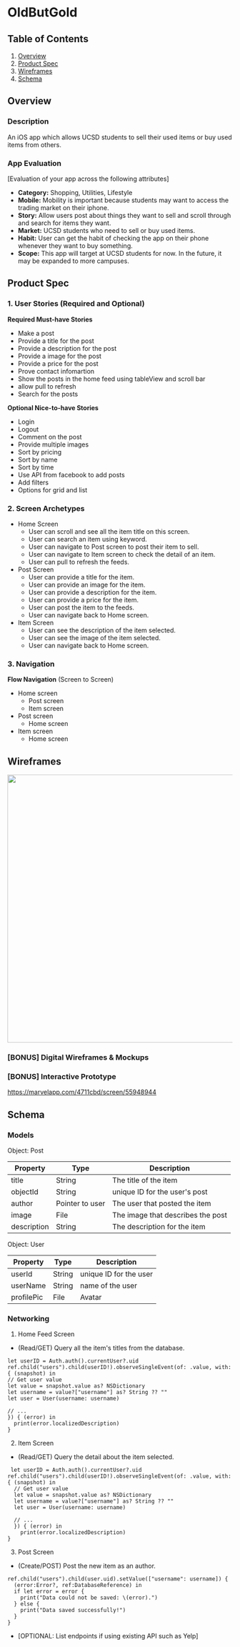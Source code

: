 # OldButGold

## Table of Contents
1. [Overview](#Overview)
1. [Product Spec](#Product-Spec)
1. [Wireframes](#Wireframes)
2. [Schema](#Schema)

## Overview
### Description
An iOS app which allows UCSD students to sell their used items or buy used items from others.


### App Evaluation
[Evaluation of your app across the following attributes]
- **Category:** Shopping, Utilities, Lifestyle
- **Mobile:** Mobility is important because students may want to access the trading market on their iphone.
- **Story:** Allow users post about things they want to sell and scroll through and search for items they want. 
- **Market:** UCSD students who need to sell or buy used items. 
- **Habit:** User can get the habit of checking the app on their phone whenever they want to buy something.
- **Scope:** This app will target at UCSD students for now. In the future, it may be expanded to more campuses.

## Product Spec

### 1. User Stories (Required and Optional)

**Required Must-have Stories**

* Make a post
* Provide a title for the post
* Provide a description for the post
* Provide a image for the post
* Provide a price for the post
* Prove contact infomartion 
* Show the posts in the home feed using tableView and scroll bar 
* allow pull to refresh 
* Search for the posts

**Optional Nice-to-have Stories**

* Login
* Logout
* Comment on the post
* Provide multiple images
* Sort by pricing
* Sort by name
* Sort by time
* Use API from facebook to add posts
* Add filters
* Options for grid and list

### 2. Screen Archetypes

* Home Screen
   * User can scroll and see all the item title on this screen.
   * User can search an item using keyword.
   * User can navigate to Post screen to post their item to sell.
   * User can navigate to Item screen to check the detail of an item.
   * User can pull to refresh the feeds.
* Post Screen
   * User can provide a title for the item.
   * User can provide an image for the item.
   * User can provide a description for the item.
   * User can provide a price for the item.
   * User can post the item to the feeds.
   * User can navigate back to Home screen.
* Item Screen
   * User can see the description of the item selected.
   * User can see the image of the item selected.
   * User can navigate back to Home screen.


### 3. Navigation

**Flow Navigation** (Screen to Screen)

* Home screen
   * Post screen
   * Item screen
* Post screen
   * Home screen
* Item screen
   * Home screen

## Wireframes
<img src="https://i.imgur.com/55hUhny.jpg" width=600>

### [BONUS] Digital Wireframes & Mockups

### [BONUS] Interactive Prototype
https://marvelapp.com/4711cbd/screen/55948944

## Schema 
### Models
Object: Post

| Property | Type | Description |
| -------- | ---- | ------- |
| title | String | The title of the item |
| objectId | String | unique ID for the user's post |
| author | Pointer to user | The user that posted the item |
| image | File | The image that describes the post|
| description | String | The description for the item |

Object: User

| Property | Type | Description |
| -------- | ---- | ------- |
| userId | String | unique ID for the user |
| userName | String | name of the user |
| profilePic | File | Avatar |

### Networking

 1. Home Feed Screen
  - (Read/GET) Query all the item's titles from the database.
  ```
 let userID = Auth.auth().currentUser?.uid
ref.child("users").child(userID!).observeSingleEvent(of: .value, with: { (snapshot) in
  // Get user value
  let value = snapshot.value as? NSDictionary
  let username = value?["username"] as? String ?? ""
  let user = User(username: username)

  // ...
  }) { (error) in
    print(error.localizedDescription)
}
```
 2. Item Screen
  - (Read/GET) Query the detail about the item selected.
```
 let userID = Auth.auth().currentUser?.uid
ref.child("users").child(userID!).observeSingleEvent(of: .value, with: { (snapshot) in
  // Get user value
  let value = snapshot.value as? NSDictionary
  let username = value?["username"] as? String ?? ""
  let user = User(username: username)

  // ...
  }) { (error) in
    print(error.localizedDescription)
}
```

 3. Post Screen
  - (Create/POST) Post the new item as an author.

```
ref.child("users").child(user.uid).setValue(["username": username]) {
  (error:Error?, ref:DatabaseReference) in
  if let error = error {
    print("Data could not be saved: \(error).")
  } else {
    print("Data saved successfully!")
  }
}
```

- [OPTIONAL: List endpoints if using existing API such as Yelp]
